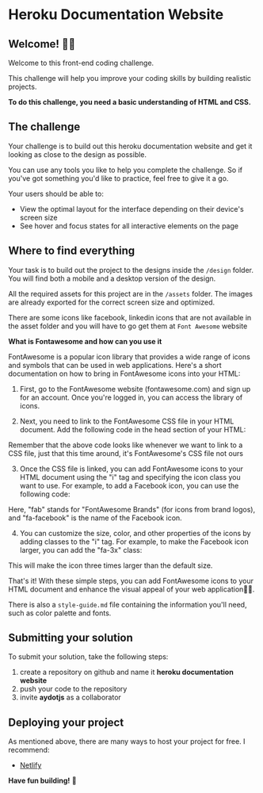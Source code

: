 # Heroku Documentation Website


## Welcome! 👋😊

Welcome to this front-end coding challenge.

This challenge will help you improve your coding skills by building realistic projects.

**To do this challenge, you need a basic understanding of HTML and CSS.**

## The challenge

Your challenge is to build out this heroku documentation website and get it looking as close to the design as possible.

You can use any tools you like to help you complete the challenge. So if you've got something you'd like to practice, feel free to give it a go.


Your users should be able to:

- View the optimal layout for the interface depending on their device's screen size
- See hover and focus states for all interactive elements on the page


## Where to find everything

Your task is to build out the project to the designs inside the `/design` folder. You will find both a mobile and a desktop version of the design. 

All the required assets for this project are in the `/assets` folder. The images are already exported for the correct screen size and optimized.

There are some icons like facebook, linkedin icons that are not available in the asset folder and you will have to go get them at `Font Awesome` website

**What is Fontawesome and how can you use it**

FontAwesome is a popular icon library that provides a wide range of icons and symbols that can be used in web applications. Here's a short documentation on how to bring in FontAwesome icons into your HTML:

1. First, go to the FontAwesome website (fontawesome.com) and sign up for an account. Once you're logged in, you can access the library of icons.

2. Next, you need to link to the FontAwesome CSS file in your HTML document. Add the following code in the head section of your HTML:

<link rel="stylesheet" href="https://use.fontawesome.com/releases/v5.15.3/css/all.css" integrity="sha384-QHOeK/6gTlpTsn+OGgdz08X9TCtbYuhKnfYmGv2HbQzz8Uksd6a+P6Uzkbm9LXZJ" crossorigin="anonymous">
Remember that the above code looks like whenever we want to link to a CSS file, just that this time around, it's FontAwesome's CSS file not ours

3. Once the CSS file is linked, you can add FontAwesome icons to your HTML document using the "i" tag and specifying the icon class you want to use. For example, to add a Facebook icon, you can use the following code:

<i class="fab fa-facebook"></i>

Here, "fab" stands for "FontAwesome Brands" (for icons from brand logos), and "fa-facebook" is the name of the Facebook icon.

4. You can customize the size, color, and other properties of the icons by adding classes to the "i" tag. For example, to make the Facebook icon larger, you can add the "fa-3x" class:

<i class="fab fa-facebook fa-3x"></i>

This will make the icon three times larger than the default size.

That's it! With these simple steps, you can add FontAwesome icons to your HTML document and enhance the visual appeal of your web application🚀🚀.

There is also a `style-guide.md` file containing the information you'll need, such as color palette and fonts.

## Submitting your solution

To submit your solution, take the following steps:
1. create a repository on github and name it **heroku documentation website**
2. push your code to the repository
3. invite **aydotjs** as a collaborator



## Deploying your project

As mentioned above, there are many ways to host your project for free. I recommend:

- [Netlify](https://www.netlify.com/)


**Have fun building!** 🚀

